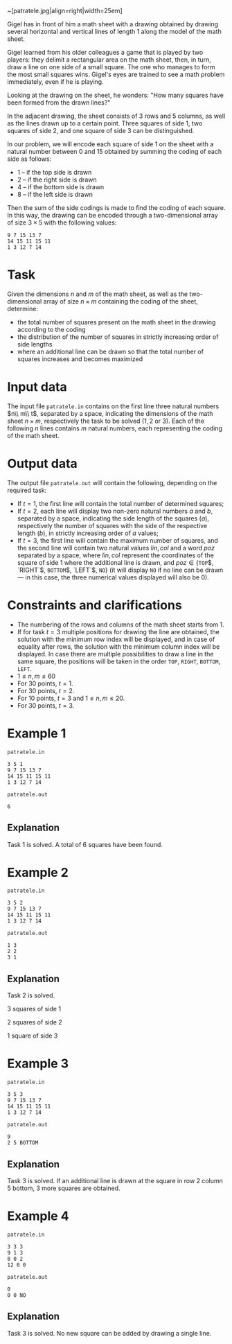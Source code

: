 ~[patratele.jpg|align=right|width=25em]

Gigel has in front of him a math sheet with a drawing obtained by drawing several horizontal and vertical lines of length $1$ along the model of the math sheet.

Gigel learned from his older colleagues a game that is played by two players: they delimit a rectangular area on the math sheet, then, in turn, draw a line on one side of a small square. The one who manages to form the most small squares wins. Gigel's eyes are trained to see a math problem immediately, even if he is playing.

Looking at the drawing on the sheet, he wonders: "How many squares have been formed from the drawn lines?"

In the adjacent drawing, the sheet consists of $3$ rows and $5$ columns, as well as the lines drawn up to a certain point. Three squares of side $1$, two squares of side $2$, and one square of side $3$ can be distinguished.

In our problem, we will encode each square of side $1$ on the sheet with a natural number between $0$ and $15$ obtained by summing the coding of each side as follows:

* $1$ – if the top side is drawn
* $2$ – if the right side is drawn
* $4$ – if the bottom side is drawn
* $8$ – if the left side is drawn

Then the sum of the side codings is made to find the coding of each square. In this way, the drawing can be encoded through a two-dimensional array of size $3 \times 5$ with the following values:

```
9 7 15 13 7
14 15 11 15 11
1 3 12 7 14
```

# Task

Given the dimensions $n$ and $m$ of the math sheet, as well as the two-dimensional array of size $n \times m$ containing the coding of the sheet, determine:

* the total number of squares present on the math sheet in the drawing according to the coding
* the distribution of the number of squares in strictly increasing order of side lengths
* where an additional line can be drawn so that the total number of squares increases and becomes maximized

# Input data

The input file `patratele.in` contains on the first line three natural numbers $n\\ m\\ t$, separated by a space, indicating the dimensions of the math sheet $n \times m$, respectively the task to be solved ($1, 2$ or $3$). Each of the following $n$ lines contains $m$ natural numbers, each representing the coding of the math sheet.

# Output data

The output file `patratele.out` will contain the following, depending on the required task:

* If $t = 1$, the first line will contain the total number of determined squares;
* If $t = 2$, each line will display two non-zero natural numbers $a$ and $b$, separated by a space, indicating the side length of the squares ($a$), respectively the number of squares with the side of the respective length ($b$), in strictly increasing order of $a$ values;
* If $t = 3$, the first line will contain the maximum number of squares, and the second line will contain two natural values $lin, col$ and a word $poz$ separated by a space, where $lin, col$ represent the coordinates of the square of side $1$ where the additional line is drawn, and $poz \in \{$`TOP`$, `RIGHT`$, `BOTTOM`$, `LEFT`$, `NO`$\}$ (it will display `NO` if no line can be drawn — in this case, the three numerical values displayed will also be $0$).

# Constraints and clarifications

* The numbering of the rows and columns of the math sheet starts from $1$.
* If for task $t=3$ multiple positions for drawing the line are obtained, the solution with the minimum row index will be displayed, and in case of equality after rows, the solution with the minimum column index will be displayed. In case there are multiple possibilities to draw a line in the same square, the positions will be taken in the order `TOP`, `RIGHT`, `BOTTOM`, `LEFT`.
* $1 \leq n, m \leq 60$
* For $30$ points, $t = 1$.
* For $30$ points, $t = 2$.
* For $10$ points, $t = 3$ and $1 \leq n, m \leq 20$.
* For $30$ points, $t = 3$.

# Example 1

`patratele.in`
```
3 5 1
9 7 15 13 7
14 15 11 15 11
1 3 12 7 14
```

`patratele.out`
```
6
```

## Explanation

Task $1$ is solved. A total of $6$ squares have been found.

# Example 2

`patratele.in`
```
3 5 2
9 7 15 13 7
14 15 11 15 11
1 3 12 7 14
```

`patratele.out`
```
1 3
2 2
3 1
```

## Explanation

Task $2$ is solved.

$3$ squares of side $1$

$2$ squares of side $2$

$1$ square of side $3$

# Example 3

`patratele.in`
```
3 5 3
9 7 15 13 7
14 15 11 15 11
1 3 12 7 14
```

`patratele.out`
```
9
2 5 BOTTOM
```

## Explanation

Task $3$ is solved. If an additional line is drawn at the square in row $2$ column $5$ bottom, $3$ more squares are obtained.

# Example 4

`patratele.in`
```
3 3 3
9 1 3
8 0 2
12 0 0
```

`patratele.out`
```
0
0 0 NO
```

## Explanation

Task $3$ is solved. No new square can be added by drawing a single line.